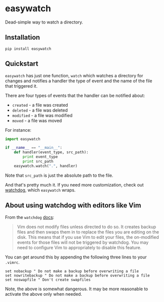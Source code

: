 easywatch
=========

Dead-simple way to watch a directory.

Installation
------------

`pip install easywatch`

Quickstart
----------

`easywatch` has just one function, `watch` which watches a directory for changes and notifies a handler the type of event and the name of the file that triggered it.

There are four types of events that the handler can be notified about:

-   `created` - a file was created
-   `deleted` - a file was deleted
-   `modified` - a file was modified
-   `moved` - a file was moved

For instance:

```python
import easywatch

if __name__ == "__main__":
    def handler(event_type, src_path):
        print event_type
        print src_path
    easywatch.watch(".", handler)
```

Note that `src_path` is just the absolute path to the file.

And that's pretty much it. If you need more customization, check out [watchdog](http://packages.python.org/watchdog/index.html), which `easywatch` wraps.

About using watchdog with editors like Vim
------------------------------------------
From the `watchdog` [docs](https://github.com/gorakhargosh/watchdog#about-using-watchdog-with-editors-like-vim):

> Vim does not modify files unless directed to do so. It creates backup files and then swaps them in to replace the files you are editing on the disk. This means that if you use Vim to edit your files, the on-modified events for those files will not be triggered by watchdog. You may need to configure Vim to appropriately to disable this feature.

You can get around this by appending the following three lines to your `.vimrc`.

```
set nobackup " Do not make a backup before overwriting a file
set nowritebackup " Do not make a backup before overwriting a file
set noswapfile " Don't create swapfiles
```

Note, the above is somewhat dangerous. It may be more reasonable to activate the above only when needed.
